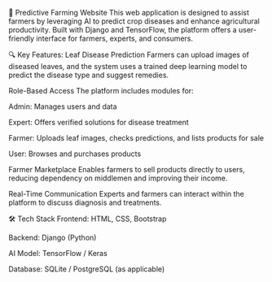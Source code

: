 🌾 Predictive Farming Website
This web application is designed to assist farmers by leveraging AI to predict crop diseases and enhance agricultural productivity. Built with Django and TensorFlow, the platform offers a user-friendly interface for farmers, experts, and consumers.

🔍 Key Features:
Leaf Disease Prediction
Farmers can upload images of diseased leaves, and the system uses a trained deep learning model to predict the disease type and suggest remedies.

Role-Based Access
The platform includes modules for:

Admin: Manages users and data

Expert: Offers verified solutions for disease treatment

Farmer: Uploads leaf images, checks predictions, and lists products for sale

User: Browses and purchases products

Farmer Marketplace
Enables farmers to sell products directly to users, reducing dependency on middlemen and improving their income.

Real-Time Communication
Experts and farmers can interact within the platform to discuss diagnosis and treatments.

🛠️ Tech Stack
Frontend: HTML, CSS, Bootstrap

Backend: Django (Python)

AI Model: TensorFlow / Keras

Database: SQLite / PostgreSQL (as applicable)
